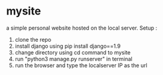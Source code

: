 # mysite
a simple personal website hosted on the local server.
Setup :
1) clone the repo
2) install django using pip install django==1.9
3) change directory using cd command to mysite
4) run "python3 manage.py runserver" in terminal
5) run the browser and type the localserver IP as the url
